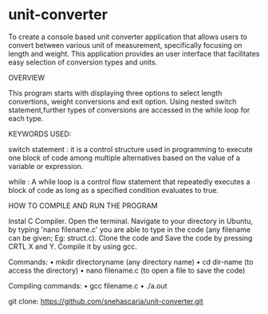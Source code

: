 # unit-converter

To create a console based unit converter application that allows users to convert between various unit of measurement, specifically focusing on length and weight. This application provides an user interface that facilitates easy selection of conversion types and units. 

OVERVIEW 

This program starts with displaying three options to select length convertions, weight conversions and exit option. Using nested switch statement,further types of conversions are accessed in the while loop for each type. 

KEYWORDS USED:

switch statement : it is a control structure used in programming to execute one block of code among multiple alternatives based on the value of a variable or expression.

while : A while loop is a control flow statement that repeatedly executes a block of code as long as a specified condition evaluates to true.


HOW TO COMPILE AND RUN THE PROGRAM

Instal C Compiler. Open the terminal. Navigate to your directory in Ubuntu, by typing 'nano filename.c' you are able to type in the code (any filename can be given; Eg: struct.c). Clone the code and Save the code by pressing CRTL X and Y. Compile it by using gcc.

Commands: 
• mkdir directoryname (any directory name) 
• cd dir-name (to access the directory) 
• nano filename.c (to open a file to save the code)

Compiling commands: 
• gcc filename.c 
• ./a.out

git clone:
https://github.com/snehascaria/unit-converter.git
